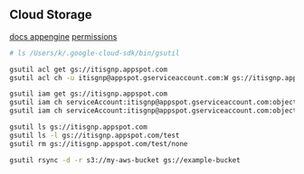 Cloud Storage
-

[docs appengine](https://cloud.google.com/appengine/docs/standard/go/googlecloudstorageclient/read-write-to-cloud-storage)
[permissions](https://cloud.google.com/storage/docs/access-control/iam-permissions)

````sh
# ls /Users/k/.google-cloud-sdk/bin/gsutil

gsutil acl get gs://itisgnp.appspot.com
gsutil acl ch -u itisgnp@appspot.gserviceaccount.com:W gs://itisgnp.appspot.com

gsutil iam get gs://itisgnp.appspot.com
gsutil iam ch serviceAccount:itisgnp@appspot.gserviceaccount.com:objectCreator gs://itisgnp.appspot.com
gsutil iam ch serviceAccount:itisgnp@appspot.gserviceaccount.com:objectViewer gs://itisgnp.appspot.com

gsutil ls gs://itisgnp.appspot.com
gsutil ls -l gs://itisgnp.appspot.com/test
gsutil rm gs://itisgnp.appspot.com/test/none

gsutil rsync -d -r s3://my-aws-bucket gs://example-bucket
````
